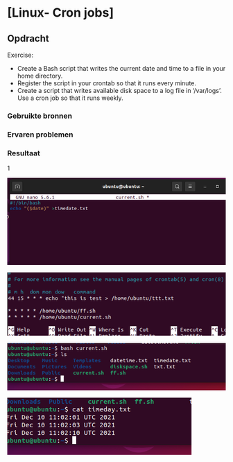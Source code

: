 # [Linux- Cron jobs]



## Opdracht

Exercise:

- Create a Bash script that writes the current date and time to a file in your home directory.
- Register the script in your crontab so that it runs every minute.
- Create a script that writes available disk space to a log file in ‘/var/logs’. Use a cron job so that it runs weekly.




### Gebruikte bronnen


### Ervaren problemen


### Resultaat
1

![alt text](https://github.com/techgrounds/cloud-6-repo-rupaliBC/blob/main/00_includes/cron1.png)

![alt text](https://github.com/techgrounds/cloud-6-repo-rupaliBC/blob/main/00_includes/cron2.png)

![alt text](https://github.com/techgrounds/cloud-6-repo-rupaliBC/blob/main/00_includes/cron3.png)

![alt text](https://github.com/techgrounds/cloud-6-repo-rupaliBC/blob/main/00_includes/cron4.png)

